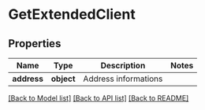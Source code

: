 # GetExtendedClient

## Properties
Name | Type | Description | Notes
------------ | ------------- | ------------- | -------------
**address** | **object** | Address informations | 

[[Back to Model list]](../README.md#documentation-for-models) [[Back to API list]](../README.md#documentation-for-api-endpoints) [[Back to README]](../README.md)


